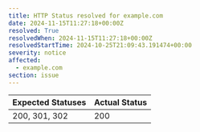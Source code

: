 ```yaml
---
title: HTTP Status resolved for example.com
date: 2024-11-15T11:27:18+00:00Z
resolved: True
resolvedWhen: 2024-11-15T11:27:18+00:00Z
resolvedStartTime: 2024-10-25T21:09:43.191474+00:00
severity: notice
affected:
  - example.com
section: issue
---
```


| Expected Statuses | Actual Status  |
|-------------------|----------------|
| 200, 301, 302 | 200 |
